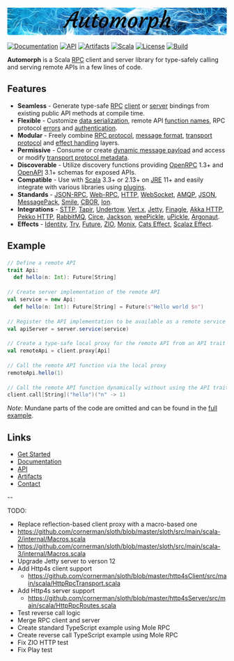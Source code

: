 ![Automorph](https://github.com/automorph-org/automorph/raw/main/site/static/banner.jpg)

[![Documentation](https://img.shields.io/badge/Website-documentation-blue)](https://automorph.org)
[![API](https://img.shields.io/badge/Scaladoc-API-mediumpurple)](https://automorph.org/api/automorph.html)
[![Artifacts](https://img.shields.io/maven-central/v/org.automorph/automorph-default_3?label=Artifacts)](
https://central.sonatype.com/namespace/org.automorph)
[![Scala](https://img.shields.io/badge/Scala-2.13%20%2F%203.3-goldenrod)](https://www.scala-lang.org)
[![License](https://img.shields.io/github/license/automorph-org/automorph?label=License&color=teal)](https://github.com/automorph-org/automorph/blob/main/LICENSE)
[![Build](https://github.com/automorph-org/automorph/actions/workflows/build.yml/badge.svg)](https://github.com/automorph-org/automorph/actions/workflows/build.yml)

**Automorph** is a Scala [RPC](https://en.wikipedia.org/wiki/Remote_procedure_call) client and server library
for type-safely calling and serving remote APIs in a few lines of code.


## Features

- **Seamless** - Generate type-safe [RPC](https://en.wikipedia.org/wiki/Remote_procedure_call) [client](https://automorph.org/docs/Quickstart#static-client) or [server](https://automorph.org/docs/Quickstart#server) bindings from existing public API methods at compile time.
- **Flexible** - Customize [data serialization](https://automorph.org/docs/Examples#data-type-serialization), remote API [function names](https://automorph.org/docs/Examples#client-function-names), RPC protocol [errors](https://automorph.org/docs/Examples#client-exceptions) and [authentication](https://automorph.org/docs/Examples#http-authentication).
- **Modular** - Freely combine [RPC protocol](https://automorph.org/docs/Plugins#rpc-protocol), [message format](https://automorph.org/docs/Plugins#message-codec), [transport protocol](https://automorph.org/docs/Plugins#client-transport) and [effect handling](https://automorph.org/docs/Plugins#effect-system) layers.
- **Permissive** - Consume or create [dynamic message payload](https://automorph.org/docs/Examples#dynamic-payload) and access or modify [transport protocol metadata](https://automorph.org/docs/Examples#metadata).
- **Discoverable** - Utilize discovery functions providing [OpenRPC](https://spec.open-rpc.org) 1.3+ and [OpenAPI](https://www.openapis.org) 3.1+ schemas for exposed APIs.
- **Compatible** - Use with [Scala](https://www.scala-lang.org) 3.3+ or 2.13+ on [JRE](https://openjdk.java.net/) 11+ and easily integrate with various libraries using [plugins](https://automorph.org/docs/Plugins).
- **Standards** - [JSON-RPC](https://www.jsonrpc.org/specification), [Web-RPC](https://automorph.org/docs/Web-RPC), [HTTP](https://en.wikipedia.org/wiki/HTTP), [WebSocket](https://en.wikipedia.org/wiki/WebSocket), [AMQP](https://en.wikipedia.org/wiki/Advanced_Message_Queuing_Protocol), [JSON](https://www.json.org), [MessagePack](https://msgpack.org), [Smile](https://github.com/FasterXML/smile-format-specification), [CBOR](https://cbor.io), [Ion](https://amazon-ion.github.io/ion-docs).
- **Integrations** - [STTP](https://automorph.org/docs/Plugins#client-transport), [Tapir](https://automorph.org/docs/Plugins#endpoint-transport), [Undertow](), [Vert.x](https://automorph.org/docs/Plugins#server-transport), [Jetty](https://automorph.org/docs/Plugins#server-transport), [Finagle](https://automorph.org/docs/Plugins#endpoint-transport), [Akka HTTP](https://automorph.org/docs/Plugins#endpoint-transport), [Pekko HTTP](https://automorph.org/docs/Plugins#endpoint-transport), [RabbitMQ](https://automorph.org/docs/Plugins#client-transport), [Circe](https://automorph.org/docs/Plugins#message-codec), [Jackson](https://automorph.org/docs/Plugins#message-codec), [weePickle](https://automorph.org/docs/Plugins#message-codec), [uPickle](https://automorph.org/docs/Plugins#message-codec), [Argonaut](https://automorph.org/docs/Plugins#message-codec).
- **Effects** - [Identity](https://automorph.org/docs/Plugins#effect-system), [Try](https://automorph.org/docs/Plugins#effect-system), [Future](https://automorph.org/docs/Plugins#effect-system), [ZIO](https://automorph.org/docs/Plugins#effect-system), [Monix](https://automorph.org/docs/Plugins#effect-system), [Cats Effect](https://automorph.org/docs/Plugins#effect-system), [Scalaz Effect](https://automorph.org/docs/Plugins#effect-system).


## Example

```scala
// Define a remote API
trait Api:
  def hello(n: Int): Future[String]

// Create server implementation of the remote API
val service = new Api:
  def hello(n: Int): Future[String] = Future(s"Hello world $n")

// Register the API implementation to be available as a remote service
val apiServer = server.service(service)

// Create a type-safe local proxy for the remote API from an API trait
val remoteApi = client.proxy[Api]

// Call the remote API function via the local proxy
remoteApi.hello(1)

// Call the remote API function dynamically without using the API trait
client.call[String]("hello")("n" -> 1)
```

*Note*: Mundane parts of the code are omitted and can be found in the [full example](https://automorph.org/docs/Quickstart).


## Links

- [Get Started](https://automorph.org/docs/Quickstart)
- [Documentation](https://automorph.org)
- [API](https://automorph.org/api/automorph.html)
- [Artifacts](https://central.sonatype.com/namespace/org.automorph)
- [Contact](mailto:automorph.org@proton.me)


--

TODO:
- Replace reflection-based client proxy with a macro-based one
 - https://github.com/cornerman/sloth/blob/master/sloth/src/main/scala-2/internal/Macros.scala
 - https://github.com/cornerman/sloth/blob/master/sloth/src/main/scala-3/internal/Macros.scala
- Upgrade Jetty server to verson 12
- Add Http4s client support
  - https://github.com/cornerman/sloth/blob/master/http4sClient/src/main/scala/HttpRpcTransport.scala
- Add Http4s server support
  - https://github.com/cornerman/sloth/blob/master/http4sServer/src/main/scala/HttpRpcRoutes.scala
- Test reverse call logic
- Merge RPC client and server
- Create standard TypeScript example using Mole RPC
- Create reverse call TypeScript example using Mole RPC
- Fix ZIO HTTP test
- Fix Play test

